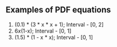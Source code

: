 ## Examples of PDF equations

1. (0.1) * (3 * x * x + 1); Interval - [0, 2]
2. 6*x*(1-x); Interval - [0, 1]
3. (1.5) * (1 - x * x); Interval - [0, 1]
